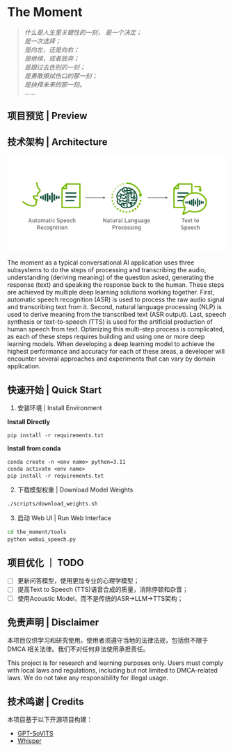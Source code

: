 # The Moment
>_什么是人生里关键性的一刻，_
_是一个决定；_  
_是一次选择；_  
_是向左，还是向右；_  
_是继续，或者放弃；_  
_是跟过去告别的一刻；_  
_是勇敢擦拭伤口的那一刻；_  
_是抉择未来的那一刻。_  
......

## 项目预览 | Preview



## 技术架构 | Architecture

![工程架构图](/assets/the_moment_workflow.png)

The moment as a typical conversational AI application uses three subsystems to do the steps of processing and transcribing the audio, understanding (deriving meaning) of the question asked, generating the response (text) and speaking the response back to the human. These steps are achieved by multiple deep learning solutions working together. First, automatic speech recognition (ASR) is used to process the raw audio signal and transcribing text from it. Second, natural language processing (NLP) is used to derive meaning from the transcribed text (ASR output). Last, speech synthesis or text-to-speech (TTS) is used for the artificial production of human speech from text. Optimizing this multi-step process is complicated, as each of these steps requires building and using one or more deep learning models. When developing a deep learning model to achieve the highest performance and accuracy for each of these areas, a developer will encounter several approaches and experiments that can vary by domain application.

## 快速开始 | Quick Start

1. 安装环境 | Install Environment

**Install Directly**

```text
pip install -r requirements.txt
```

**Install from conda**

```text
conda create -n <env name> python=3.11
conda activate <env name>
pip install -r requirements.txt
```

2. 下载模型权重 | Download Model Weights
```bash
./scripts/download_weights.sh
```
3. 启动 Web UI | Run Web Interface
```bash
cd the_moment/tools
python webui_speech.py
```

## 项目优化 ｜ TODO
- [ ] 更新问答模型，使用更加专业的心理学模型；
- [ ] 提高Text to Speech (TTS)语音合成的质量，消除停顿和杂音；
- [ ] 使用Acoustic Model，而不是传统的ASR->LLM->TTS架构；

## 免责声明 | Disclaimer

本项目仅供学习和研究使用。使用者须遵守当地的法律法规，包括但不限于 DMCA 相关法律。我们不对任何非法使用承担责任。

This project is for research and learning purposes only. Users must comply with local laws and regulations, including but not limited to DMCA-related laws. We do not take any responsibility for illegal usage.

## 技术鸣谢 | Credits

本项目基于以下开源项目构建：

- [GPT-SoVITS](https://github.com/RVC-Boss/GPT-SoVITS)
- [Whisper](https://github.com/openai/whisper)